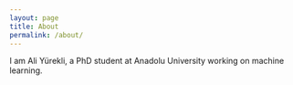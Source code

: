 ```yaml
---
layout: page
title: About
permalink: /about/
---
```


I am Ali Yürekli, a PhD student at Anadolu University working on machine learning. 
